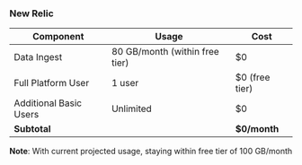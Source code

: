 ### New Relic

| Component | Usage | Cost |
|-----------|-------|------|
| Data Ingest | 80 GB/month (within free tier) | $0 |
| Full Platform User | 1 user | $0 (free tier) |
| Additional Basic Users | Unlimited | $0 |
| **Subtotal** | | **$0/month** |

**Note**: With current projected usage, staying within free tier of 100 GB/month
